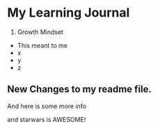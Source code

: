 # My Learning Journal

1. Growth Mindset
- This meant to me
- x
- y
- z

## New Changes to my readme file.

And here is some more info

and starwars is AWESOME!
